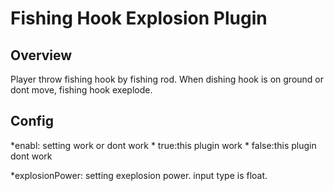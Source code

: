 # Fishing Hook Explosion Plugin
## Overview
Player throw fishing hook by fishing rod.
When dishing hook is on ground or dont move, fishing hook exeplode.

## Config
  *enabl: setting work or dont work
    * true:this plugin work
    * false:this plugin dont work
  
  *explosionPower: setting exeplosion power. input type is float.
